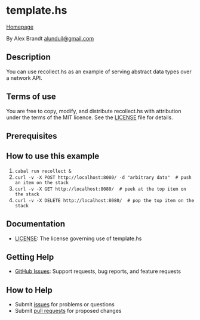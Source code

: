# template.hs

[Homepage][repository]

By Alex Brandt <alunduil@gmail.com>

## Description

You can use recollect.hs as an example of serving abstract data types over a
network API.

## Terms of use

You are free to copy, modify, and distribute recollect.hs with attribution under
the terms of the MIT licence.  See the [LICENSE] file for details.

## Prerequisites

## How to use this example

1. `cabal run recollect &`
1. `curl -v -X POST http://localhost:8080/ -d "arbitrary data"  # push an item on the stack`
1. `curl -v -X GET http://localhost:8080/  # peek at the top item on the stack`
1. `curl -v -X DELETE http://localhost:8080/  # pop the top item on the stack`

## Documentation

* [LICENSE]: The license governing use of template.hs

## Getting Help

* [GitHub Issues][issues]: Support requests, bug reports, and feature requests

## How to Help

* Submit [issues] for problems or questions
* Submit [pull requests] for proposed changes

[issues]: https://github.com/alunduil/recollect.hs/issues
[LICENSE]: ./LICENSE
[pull requests]: https://github.com/alunduil/recollect.hs/pulls
[repository]: https://github.com/alunduil/recollect.hs

